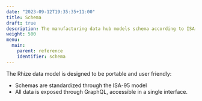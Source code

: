```yaml
---
date: "2023-09-12T19:35:35+11:00"
title: Schema
draft: true
description: The manufacturing data hub models schema according to ISA-95.
weight: 500
menu:
  main:
    parent: reference
    identifier: schema
---
```


The Rhize data model is designed to be portable and user friendly:
- Schemas are standardized through the ISA-95 model
- All data is exposed through GraphQL, accessible in a single interface.



